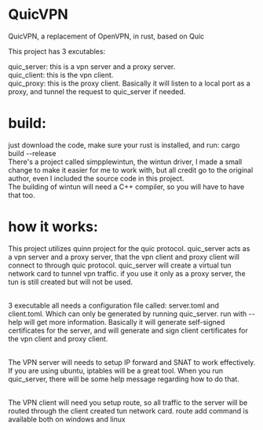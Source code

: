 # QuicVPN
QuicVPN, a replacement of OpenVPN, in rust, based on Quic

This project has 3 excutables:

quic_server: this is a vpn server and a proxy server.</br>
quic_client: this is the vpn client.</br>
quic_proxy: this is the proxy client. Basically it will listen to a local port as a proxy, and tunnel the request to quic_server if needed.

# build:
just download the code, make sure your rust is installed, and run: cargo build --release</br>
There's a project called simpplewintun, the wintun driver, I made a small change to make it easier for me to work with, but all credit go to the original author, even I included the source code in this project.</br>
The building of wintun will need a C++ compiler, so you will have to have that too.

# how it works:
This project utilizes quinn project for the quic protocol. quic_server acts as a vpn server and a proxy server, that the vpn client and proxy client will connect to through quic protocol. quic_server will create a virtual tun network card to tunnel vpn traffic. if you use it only as a proxy server, the tun is still created but will not be used.</br></br>

3 executable all needs a configuration file called: server.toml and client.toml. Which can only be generated by running quic_server. run with --help will get more information. Basically it will generate self-signed certificates for the server, and will generate and sign client certificates for the vpn client and proxy client.</br></br>

The VPN server will needs to setup IP forward and SNAT to work effectively. If you are using ubuntu, iptables will be a great tool. When you run quic_server, there will be some help message regarding how to do that.</br></br>

The VPN client will need you setup route, so all traffic to the server will be routed through the client created tun network card. route add command is available both on windows and linux</br></br>
